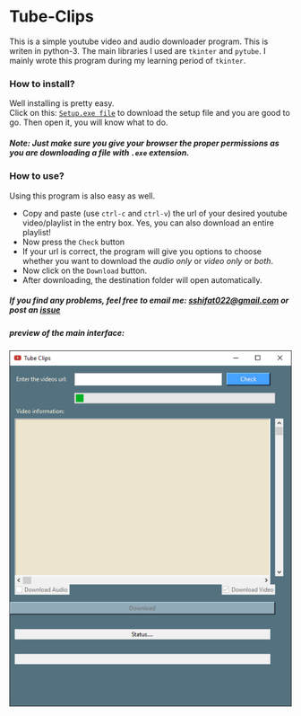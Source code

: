 # Tube-Clips

This is a simple youtube video and audio downloader program. This is writen in python-3. The main libraries I used are `tkinter` and `pytube`.
I mainly wrote this program during my learning period of `tkinter`.

### How to install?

Well installing is pretty easy.<br>
Click on this: [`Setup.exe file`](https://github.com/s-shifat/Tube-Clips/raw/main/distribution/Setup.exe) to download the setup file and you are good to go.
Then open it, you will know what to do.
##### *Note: Just make sure you give your browser the proper permissions as you are downloading a file with `.exe` extension.*


### How to use?

Using this program is also easy as well.
  * Copy and paste (use `ctrl-c` and `ctrl-v`) the url of your desired youtube video/playlist in the entry box. Yes, you can also download an entire playlist!
  * Now press the `Check` button
  * If your url is correct, the program will give you options to choose whether you want to download the *audio only* or *video only* or *both*.
  * Now click on the `Download` button.
  * After downloading, the destination folder will open automatically.

##### If you find any problems, feel free to email me: sshifat022@gmail.com or post an [issue](https://github.com/s-shifat/Tube-Clips/issues)<br>

##### preview of the main interface:<br>
![main-interface](./distribution/screen-shot/main-interface.png)
